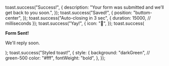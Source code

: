  toast.success("Success!", {
      description: "Your form was submitted and we’ll get back to you soon.",
    });
    toast.success("Saved!", {
      position: "buttom-center",
    });
    toast.success("Auto-closing in 3 sec", {
      duration: 15000, // milliseconds
    });
    toast.success("Yay!", {
      icon: "👏",
    });
    toast.success(
      <div>
        <strong>Form Sent!</strong>
        <p className="text-sm">We'll reply soon.</p>
      </div>
    );
    toast.success("Styled toast!", {
      style: {
        background: "darkGreen", // green-500
        color: "#fff",
        fontWeight: "bold",
      },
    });
